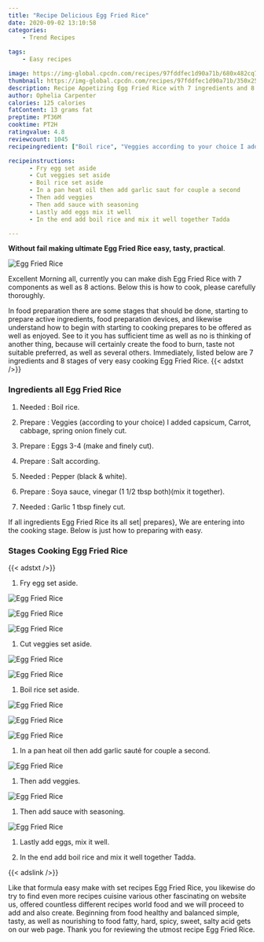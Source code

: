 ```yaml
---
title: "Recipe Delicious Egg Fried Rice"
date: 2020-09-02 13:10:58
categories:
    - Trend Recipes
    
tags:
    - Easy recipes

image: https://img-global.cpcdn.com/recipes/97fddfec1d90a71b/680x482cq70/egg-fried-rice-recipe-main-photo.jpg
thumbnail: https://img-global.cpcdn.com/recipes/97fddfec1d90a71b/350x250cq70/egg-fried-rice-recipe-main-photo.jpg
description: Recipe Appetizing Egg Fried Rice with 7 ingredients and 8 stages of easy cooking.
author: Ophelia Carpenter
calories: 125 calories
fatContent: 13 grams fat
preptime: PT36M
cooktime: PT2H
ratingvalue: 4.8
reviewcount: 1045
recipeingredient: ["Boil rice", "Veggies according to your choice I added capsicum Carrot cabbage spring onion finely cut", "Eggs 34 make and finely cut", "Salt according", "Pepper black  white", "Soya sauce vinegar 1 12 tbsp bothmix it together", "Garlic 1 tbsp finely cut"]

recipeinstructions: 
      - Fry egg set aside 
      - Cut veggies set aside 
      - Boil rice set aside 
      - In a pan heat oil then add garlic saut for couple a second 
      - Then add veggies 
      - Then add sauce with seasoning 
      - Lastly add eggs mix it well 
      - In the end add boil rice and mix it well together Tadda

---
```




**Without fail making ultimate Egg Fried Rice easy, tasty, practical**. 


![Egg Fried Rice](https://img-global.cpcdn.com/recipes/97fddfec1d90a71b/680x482cq70/egg-fried-rice-recipe-main-photo.jpg "Egg Fried Rice")




Excellent Morning all, currently you can make dish Egg Fried Rice with 7 components as well as 8 actions. Below this is how to cook, please carefully thoroughly.

In food preparation there are some stages that should be done, starting to prepare active ingredients, food preparation devices, and likewise understand how to begin with starting to cooking prepares to be offered as well as enjoyed. See to it you has sufficient time as well as no is thinking of another thing, because will certainly create the food to burn, taste not suitable preferred, as well as several others. Immediately, listed below are 7 ingredients and 8 stages of very easy cooking Egg Fried Rice.
{{< adstxt />}}

### Ingredients all Egg Fried Rice


1. Needed  : Boil rice.

1. Prepare  : Veggies (according to your choice) I added capsicum, Carrot, cabbage, spring onion finely cut.

1. Prepare  : Eggs 3-4 (make and finely cut).

1. Prepare  : Salt according.

1. Needed  : Pepper (black &amp; white).

1. Prepare  : Soya sauce, vinegar (1 1/2 tbsp both)(mix it together).

1. Needed  : Garlic 1 tbsp finely cut.



If all ingredients Egg Fried Rice its all set| prepares}, We are entering into the cooking stage. Below is just how to preparing with easy.

### Stages Cooking Egg Fried Rice

{{< adstxt />}}


1. Fry egg set aside.



![Egg Fried Rice](https://img-global.cpcdn.com/steps/cd2c8dd61dadf105/160x128cq70/egg-fried-rice-recipe-step-1-photo.jpg" "Egg Fried Rice")

![Egg Fried Rice](https://img-global.cpcdn.com/steps/388ef7b7be1effd0/160x128cq70/egg-fried-rice-recipe-step-1-photo.jpg" "Egg Fried Rice")

![Egg Fried Rice](https://img-global.cpcdn.com/steps/627c59def0a0c2c6/160x128cq70/egg-fried-rice-recipe-step-1-photo.jpg" "Egg Fried Rice")



1. Cut veggies set aside.



![Egg Fried Rice](https://img-global.cpcdn.com/steps/e6efaf108fcc2380/160x128cq70/egg-fried-rice-recipe-step-2-photo.jpg" "Egg Fried Rice")

![Egg Fried Rice](https://img-global.cpcdn.com/steps/e09b28f3a766e9fd/160x128cq70/egg-fried-rice-recipe-step-2-photo.jpg" "Egg Fried Rice")



1. Boil rice set aside.



![Egg Fried Rice](https://img-global.cpcdn.com/steps/7b5941e95967253d/160x128cq70/egg-fried-rice-recipe-step-3-photo.jpg" "Egg Fried Rice")

![Egg Fried Rice](https://img-global.cpcdn.com/steps/ff26cd3505f7fc3f/160x128cq70/egg-fried-rice-recipe-step-3-photo.jpg" "Egg Fried Rice")

![Egg Fried Rice](https://img-global.cpcdn.com/steps/2b4887f7903227af/160x128cq70/egg-fried-rice-recipe-step-3-photo.jpg" "Egg Fried Rice")



1. In a pan heat oil then add garlic sauté for couple a second.



![Egg Fried Rice](//assets-global.cpcdn.com/assets/icons/button_play-2c75c40dde080a61004c1f40b05d8f140eaff45d7e9e6481dc71c63d2e7c4909.png" "Egg Fried Rice")



1. Then add veggies.



![Egg Fried Rice](//assets-global.cpcdn.com/assets/icons/button_play-2c75c40dde080a61004c1f40b05d8f140eaff45d7e9e6481dc71c63d2e7c4909.png" "Egg Fried Rice")



1. Then add sauce with seasoning.



![Egg Fried Rice](//assets-global.cpcdn.com/assets/icons/button_play-2c75c40dde080a61004c1f40b05d8f140eaff45d7e9e6481dc71c63d2e7c4909.png" "Egg Fried Rice")



1. Lastly add eggs, mix it well.



1. In the end add boil rice and mix it well together 
Tadda.





{{< adslink />}}

Like that formula easy make with set recipes Egg Fried Rice, you likewise do try to find even more recipes cuisine various other fascinating on website us, offered countless different recipes world food and we will proceed to add and also create. Beginning from food healthy and balanced simple, tasty, as well as nourishing to food fatty, hard, spicy, sweet, salty acid gets on our web page. Thank you for reviewing the utmost recipe Egg Fried Rice.

